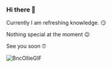 ### Hi there 👋

Currently I am refreshing knowledge. 😏

Nothing special at the moment 😉

See you soon ⏰

![BncOllieGIF](https://user-images.githubusercontent.com/61207769/204039245-a0e4f67f-49c1-430c-9e73-623716e0a12f.gif)

<!--
**przemskydev/przemskydev** is a ✨ _special_ ✨ repository because its `README.md` (this file) appears on your GitHub profile.

Here are some ideas to get you started:

- 🔭 I’m currently working on ...
- 🌱 I’m currently learning ...
- 👯 I’m looking to collaborate on ...
- 🤔 I’m looking for help with ...
- 💬 Ask me about ...
- 📫 How to reach me: ...
- 😄 Pronouns: ...
- ⚡ Fun fact: ...
-->
